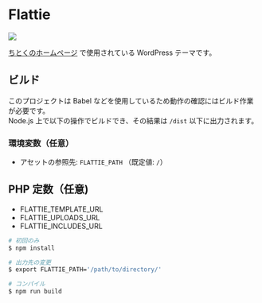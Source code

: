 Flattie
=======

[![][travis-badge]][travis-link]

[ちとくのホームページ](https://chitoku.jp/) で使用されている WordPress テーマです。

## ビルド

このプロジェクトは Babel などを使用しているため動作の確認にはビルド作業が必要です。  
Node.js 上で以下の操作でビルドでき、その結果は `/dist` 以下に出力されます。

### 環境変数（任意）

- アセットの参照先: `FLATTIE_PATH` （既定値: `/`）

## PHP 定数（任意)

- FLATTIE_TEMPLATE_URL
- FLATTIE_UPLOADS_URL
- FLATTIE_INCLUDES_URL

```sh
# 初回のみ
$ npm install

# 出力先の変更
$ export FLATTIE_PATH='/path/to/directory/'

# コンパイル
$ npm run build
```

[travis-link]:          https://travis-ci.org/chitoku-k/Flattie
[travis-badge]:         https://img.shields.io/travis/chitoku-k/Flattie.svg?style=flat-square

